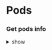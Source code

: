 # Pods

### Get pods info

<details><summary>show</summary>
<p>

```bash
kubectl get pods
```

</p>
</details>

